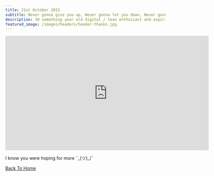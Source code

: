 ```yaml
---
title: 21st October 2015
subtitle: Never gonna give you up, Never gonna let you down, Never gonna run around and desert you - Go on unmute it! 👇🔇
description: 30 something year old digital / lean enthusiast and aspiring chef. 18+ years experience in operations, digitalization, cost reduction and project management.
featured_image: /images/headers/header-thanks.jpg
---
```

<iframe src="http://player.vimeo.com/video/298282253?autoplay=1&loop=1&autopause=0&muted=1" width="640" height="360" frameborder="0" allow="autoplay; fullscreen" allowfullscreen></iframe>

I know you were hoping for more  ¯\_(ツ)_/¯

<p><a href="/" class="button button--large">Back To Home</a></p>
